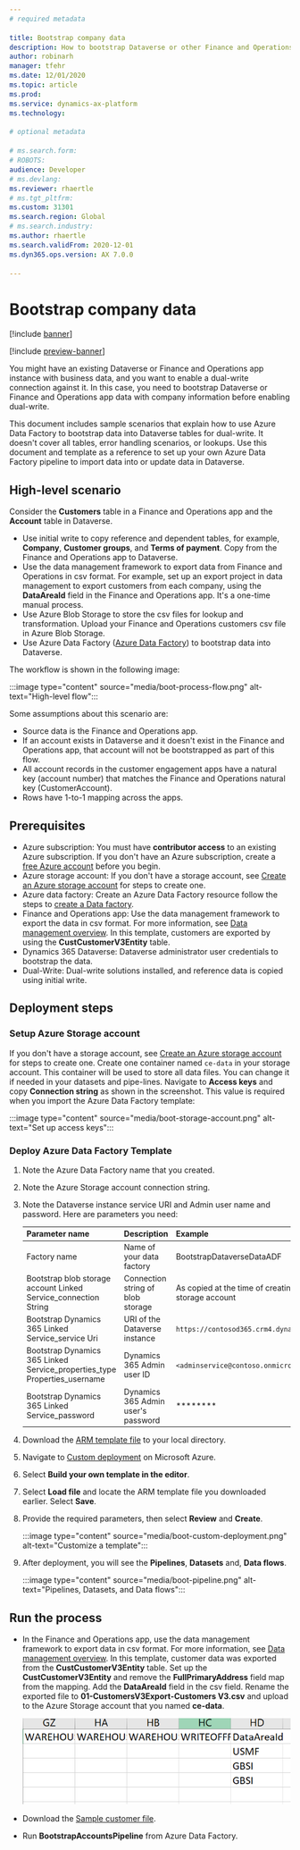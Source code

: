 ```yaml
---
# required metadata

title: Bootstrap company data
description: How to bootstrap Dataverse or other Finance and Operations app data with company information before enabling dual-write connection.
author: robinarh
manager: tfehr
ms.date: 12/01/2020
ms.topic: article
ms.prod: 
ms.service: dynamics-ax-platform
ms.technology: 

# optional metadata

# ms.search.form: 
# ROBOTS: 
audience: Developer
# ms.devlang: 
ms.reviewer: rhaertle
# ms.tgt_pltfrm: 
ms.custom: 31301
ms.search.region: Global
# ms.search.industry: 
ms.author: rhaertle
ms.search.validFrom: 2020-12-01
ms.dyn365.ops.version: AX 7.0.0

---
```


# Bootstrap company data

[!include [banner](../../includes/banner.md)]

[!include [preview-banner](../../includes/preview-banner.md)]

You might have an existing Dataverse or Finance and Operations app instance with business data, and you want to enable a dual-write connection against it. In this case, you need to bootstrap Dataverse or Finance and Operations app data with company information before enabling dual-write.

This document includes sample scenarios that explain how to use Azure Data Factory to bootstrap data into Dataverse tables for dual-write. It doesn't cover all tables, error handling scenarios, or lookups. Use this document and template as a reference to set up your own Azure Data Factory pipeline to import data into or update data in Dataverse.

## High-level scenario

Consider the **Customers** table in a Finance and Operations app and the **Account** table in Dataverse.

- Use initial write to copy reference and dependent tables, for example, **Company**, **Customer groups**, and **Terms of payment**. Copy from the Finance and Operations app to Dataverse.
- Use the data management framework to export data from Finance and Operations in csv format. For example, set up an export project in data management to export customers from each company, using the **DataAreaId** field in the Finance and Operations app. It's a one-time manual process.
- Use Azure Blob Storage to store the csv files for lookup and transformation. Upload your Finance and Operations customers csv file in Azure Blob Storage.
- Use Azure Data Factory ([Azure Data Factory](https://docs.microsoft.com/azure/data-factory/introduction)) to bootstrap data into Dataverse.

The workflow is shown in the following image:

:::image type="content" source="media/boot-process-flow.png" alt-text="High-level flow":::

Some assumptions about this scenario are:

- Source data is the Finance and Operations app.
- If an account exists in Dataverse and it doesn't exist in the Finance and Operations app, that account will not be bootstrapped as part of this flow.
- All account records in the customer engagement apps have a natural key (account number) that matches the Finance and Operations natural key (CustomerAccount).
- Rows have 1-to-1 mapping across the apps.

## Prerequisites

- Azure subscription: You must have **contributor access** to an existing Azure subscription. If you don\'t have an Azure subscription, create a [free Azure account](https://azure.microsoft.com/en-us/free/) before you begin.
- Azure storage account: If you don\'t have a storage account, see [Create an Azure storage account](https://docs.microsoft.com/azure/storage/common/storage-account-create?tabs=azure-portal#create-a-storage-account) for steps to create one.
- Azure data factory: Create an Azure Data Factory resource follow the steps to [create a Data factory](https://docs.microsoft.com/azure/data-factory/tutorial-copy-data-portal#create-a-data-factory).
- Finance and Operations app: Use the data management framework to export the data in csv format. For more information, see [Data management overview](../data-entities-data-packages.md). In this template, customers are exported by using the **CustCustomerV3Entity** table.
- Dynamics 365 Dataverse: Dataverse administrator user credentials to bootstrap the data.
- Dual-Write: Dual-write solutions installed, and reference data is copied using initial write.

## Deployment steps

### Setup Azure Storage account

If you don\'t have a storage account, see [Create an Azure storage account](https://docs.microsoft.com/azure/storage/common/storage-account-create?tabs=azure-portal#create-a-storage-account) for steps to create one. Create one container named `ce-data` in your storage account. This container will be used to store all data files. You can change it if needed in your datasets and pipe-lines. Navigate to **Access keys** and copy **Connection string** as shown in the screenshot. This value is required when you import the Azure Data Factory template:

:::image type="content" source="media/boot-storage-account.png" alt-text="Set up access keys":::

### Deploy Azure Data Factory Template

1. Note the Azure Data Factory name that you created.
2. Note the Azure Storage account connection string.
3. Note the Dataverse instance service URI and Admin user name and password.
    Here are parameters you need:

    | Parameter name | Description | Example |
    |---|---|---|
    |Factory name | Name of your data factory   |BootstrapDataverseDataADF |
    |Bootstrap blob storage account Linked Service_connection String | Connection string of blob storage |As copied at the time of creating storage account |
    |Bootstrap Dynamics 365 Linked Service_service Uri | URI of the Dataverse instance |`https://contosod365.crm4.dynamics.com` |
    |Bootstrap Dynamics 365 Linked Service_properties_type Properties_username | Dynamics 365 Admin user ID | `<adminservice@contoso.onmicrosot.com>` |  
    |Bootstrap Dynamics 365 Linked Service_password | Dynamics 365 Admin user's password | \*\*\*\*\*\*\*\* | 

4. Download the [ARM template file](https://github.com/microsoft/Dynamics-365-FastTrack-Implementation-Assets/blob/master/Dual-write/Bootstrapping/arm_template.json) to your local directory.
5. Navigate to [Custom deployment](https://ms.portal.azure.com/#create/Microsoft.Template) on Microsoft Azure.
6. Select **Build your own template in the editor**.
7. Select **Load file** and locate the ARM template file you downloaded earlier. Select **Save**.
8. Provide the required parameters, then select **Review** and **Create**.

    :::image type="content" source="media/boot-custom-deployment.png" alt-text="Customize a template":::

9. After deployment, you will see the **Pipelines**, **Datasets** and, **Data flows**.

    :::image type="content" source="media/boot-pipeline.png" alt-text="Pipelines, Datasets, and Data flows":::

## Run the process

- In the Finance and Operations app, use the data management framework to export data in csv format. For more information, see [Data management overview](../data-entities-data-packages.md). In this template, customer data was exported from the **CustCustomerV3Entity** table. Set up the **CustCustomerV3Entity** and remove the **FullPrimaryAddress** field map from the mapping. Add the **DataAreaId** field in the csv field. Rename the exported file to **01-CustomersV3Export-Customers V3.csv** and upload to the Azure Storage account that you named **ce-data**.

    ![Finance and OperationsCustomerFileImage](media/boot-customer-file.png)

- Download the [Sample customer file](https://github.com/microsoft/Dynamics-365-FastTrack-Implementation-Assets/blob/master/Dual-write/Bootstrapping/01-CustomersV3Export-Customers%20V3.csv).
- Run **BootstrapAccountsPipeline** from Azure Data Factory.
